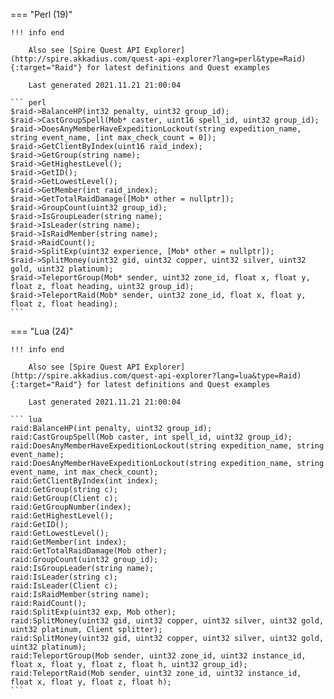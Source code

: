 === "Perl (19)"

    !!! info end

        Also see [Spire Quest API Explorer](http://spire.akkadius.com/quest-api-explorer?lang=perl&type=Raid){:target="Raid"} for latest definitions and Quest examples

        Last generated 2021.11.21 21:00:04

    ``` perl
    $raid->BalanceHP(int32 penalty, uint32 group_id);
    $raid->CastGroupSpell(Mob* caster, uint16 spell_id, uint32 group_id);
    $raid->DoesAnyMemberHaveExpeditionLockout(string expedition_name, string event_name, [int max_check_count = 0]);
    $raid->GetClientByIndex(uint16 raid_index);
    $raid->GetGroup(string name);
    $raid->GetHighestLevel();
    $raid->GetID();
    $raid->GetLowestLevel();
    $raid->GetMember(int raid_index);
    $raid->GetTotalRaidDamage([Mob* other = nullptr]);
    $raid->GroupCount(uint32 group_id);
    $raid->IsGroupLeader(string name);
    $raid->IsLeader(string name);
    $raid->IsRaidMember(string name);
    $raid->RaidCount();
    $raid->SplitExp(uint32 experience, [Mob* other = nullptr]);
    $raid->SplitMoney(uint32 gid, uint32 copper, uint32 silver, uint32 gold, uint32 platinum);
    $raid->TeleportGroup(Mob* sender, uint32 zone_id, float x, float y, float z, float heading, uint32 group_id);
    $raid->TeleportRaid(Mob* sender, uint32 zone_id, float x, float y, float z, float heading);
    ```
=== "Lua (24)"

    !!! info end

        Also see [Spire Quest API Explorer](http://spire.akkadius.com/quest-api-explorer?lang=lua&type=Raid){:target="Raid"} for latest definitions and Quest examples

        Last generated 2021.11.21 21:00:04

    ``` lua
    raid:BalanceHP(int penalty, uint32 group_id);
    raid:CastGroupSpell(Mob caster, int spell_id, uint32 group_id);
    raid:DoesAnyMemberHaveExpeditionLockout(string expedition_name, string event_name);
    raid:DoesAnyMemberHaveExpeditionLockout(string expedition_name, string event_name, int max_check_count);
    raid:GetClientByIndex(int index);
    raid:GetGroup(string c);
    raid:GetGroup(Client c);
    raid:GetGroupNumber(index);
    raid:GetHighestLevel();
    raid:GetID();
    raid:GetLowestLevel();
    raid:GetMember(int index);
    raid:GetTotalRaidDamage(Mob other);
    raid:GroupCount(uint32 group_id);
    raid:IsGroupLeader(string name);
    raid:IsLeader(string c);
    raid:IsLeader(Client c);
    raid:IsRaidMember(string name);
    raid:RaidCount();
    raid:SplitExp(uint32 exp, Mob other);
    raid:SplitMoney(uint32 gid, uint32 copper, uint32 silver, uint32 gold, uint32 platinum, Client splitter);
    raid:SplitMoney(uint32 gid, uint32 copper, uint32 silver, uint32 gold, uint32 platinum);
    raid:TeleportGroup(Mob sender, uint32 zone_id, uint32 instance_id, float x, float y, float z, float h, uint32 group_id);
    raid:TeleportRaid(Mob sender, uint32 zone_id, uint32 instance_id, float x, float y, float z, float h);
    ```

